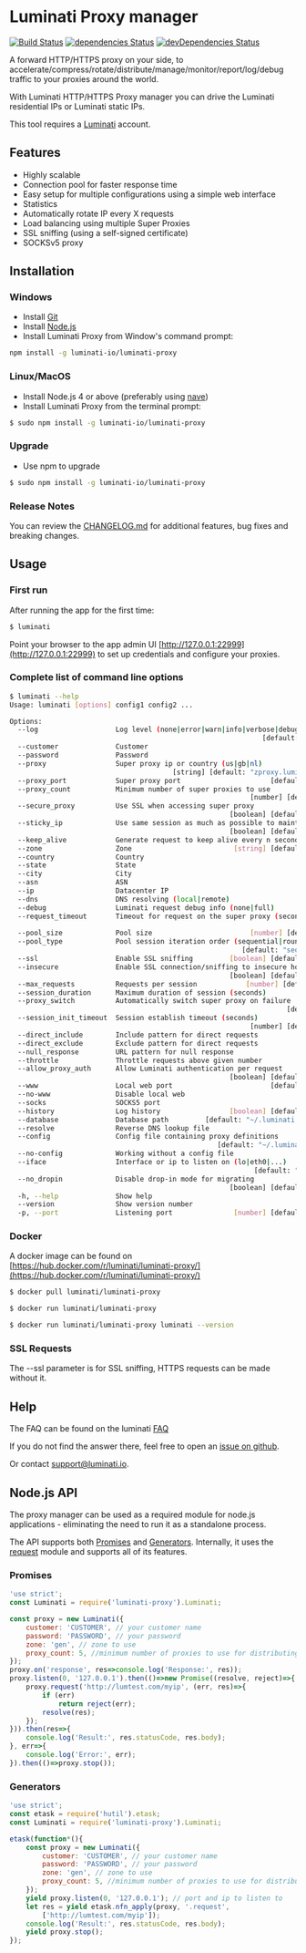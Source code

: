 # Luminati Proxy manager

[![Build Status](https://travis-ci.org/luminati-io/luminati-proxy.png)](https://travis-ci.org/luminati-io/luminati-proxy)
[![dependencies Status](https://david-dm.org/luminati-io/luminati-proxy/status.svg)](https://david-dm.org/luminati-io/luminati-proxy)
[![devDependencies Status](https://david-dm.org/luminati-io/luminati-proxy/dev-status.svg)](https://david-dm.org/luminati-io/luminati-proxy?type=dev)

A forward HTTP/HTTPS proxy on your side, to accelerate/compress/rotate/distribute/manage/monitor/report/log/debug traffic to your proxies around the world.

With Luminati HTTP/HTTPS Proxy manager you can drive the Luminati residential IPs or Luminati static IPs.

This tool requires a [Luminati](https://luminati.io/?cam=github-proxy) account.

## Features
- Highly scalable
- Connection pool for faster response time
- Easy setup for multiple configurations using a simple web interface
- Statistics
- Automatically rotate IP every X requests
- Load balancing using multiple Super Proxies
- SSL sniffing (using a self-signed certificate)
- SOCKSv5 proxy

## Installation

### Windows
- Install [Git](https://git-scm.com/download/win)
- Install [Node.js](https://nodejs.org/en/download/)
- Install Luminati Proxy from Window's command prompt:
```sh
npm install -g luminati-io/luminati-proxy
```

### Linux/MacOS
- Install Node.js 4 or above (preferably using
  [nave](https://github.com/isaacs/nave))
- Install Luminati Proxy from the terminal prompt:
```sh
$ sudo npm install -g luminati-io/luminati-proxy
```
### Upgrade
- Use npm to upgrade
```sh
$ sudo npm install -g luminati-io/luminati-proxy
```
### Release Notes

You can review the [CHANGELOG.md](CHANGELOG.md) for additional features, bug fixes and breaking changes.

## Usage

### First run
After running the app for the first time:
```sh
$ luminati
```
Point your browser to the app admin UI
[http://127.0.0.1:22999](http://127.0.0.1:22999) to set up credentials
and configure your proxies.

### Complete list of command line options
```sh
$ luminati --help
Usage: luminati [options] config1 config2 ...

Options:
  --log                   Log level (none|error|warn|info|verbose|debug|silly)
                                                              [default: "error"]
  --customer              Customer                                      [string]
  --password              Password                                      [string]
  --proxy                 Super proxy ip or country (us|gb|nl)
                                        [string] [default: "zproxy.luminati.io"]
  --proxy_port            Super proxy port                      [default: 22225]
  --proxy_count           Minimum number of super proxies to use
                                                           [number] [default: 1]
  --secure_proxy          Use SSL when accessing super proxy
                                                      [boolean] [default: false]
  --sticky_ip             Use same session as much as possible to maintain IP
                                                      [boolean] [default: false]
  --keep_alive            Generate request to keep alive every n seconds[number]
  --zone                  Zone                         [string] [default: "gen"]
  --country               Country                                       [string]
  --state                 State                                         [string]
  --city                  City                                          [string]
  --asn                   ASN                                           [number]
  --ip                    Datacenter IP                                 [string]
  --dns                   DNS resolving (local|remote)
  --debug                 Luminati request debug info (none|full)
  --request_timeout       Timeout for request on the super proxy (seconds)
                                                                        [number]
  --pool_size             Pool size                        [number] [default: 3]
  --pool_type             Pool session iteration order (sequential|round-robin)
                                                         [default: "sequential"]
  --ssl                   Enable SSL sniffing         [boolean] [default: false]
  --insecure              Enable SSL connection/sniffing to insecure hosts
                                                      [boolean] [default: false]
  --max_requests          Requests per session            [number] [default: 50]
  --session_duration      Maximum duration of session (seconds)
  --proxy_switch          Automatically switch super proxy on failure
                                                                    [default: 5]
  --session_init_timeout  Session establish timeout (seconds)
                                                           [number] [default: 5]
  --direct_include        Include pattern for direct requests
  --direct_exclude        Exclude pattern for direct requests
  --null_response         URL pattern for null response
  --throttle              Throttle requests above given number          [number]
  --allow_proxy_auth      Allow Luminati authentication per request
                                                      [boolean] [default: false]
  --www                   Local web port                        [default: 22999]
  --no-www                Disable local web
  --socks                 SOCKS5 port
  --history               Log history                 [boolean] [default: false]
  --database              Database path         [default: "~/.luminati.sqlite3"]
  --resolve               Reverse DNS lookup file
  --config                Config file containing proxy definitions
                                                   [default: "~/.luminati.json"]
  --no-config             Working without a config file
  --iface                 Interface or ip to listen on (lo|eth0|...)
                                                            [default: "0.0.0.0"]
  --no_dropin             Disable drop-in mode for migrating
                                                      [boolean] [default: false]
  -h, --help              Show help                                    [boolean]
  --version               Show version number                          [boolean]
  -p, --port              Listening port               [number] [default: 24000]
```

### Docker

A docker image can be found on [https://hub.docker.com/r/luminati/luminati-proxy/](https://hub.docker.com/r/luminati/luminati-proxy/)

```sh
$ docker pull luminati/luminati-proxy

$ docker run luminati/luminati-proxy

$ docker run luminati/luminati-proxy luminati --version
```

### SSL Requests

The --ssl parameter is for SSL sniffing, HTTPS requests can be made without it.

## Help

The FAQ can be found on the luminati
[FAQ](https://luminati.io/faq#github-proxy)

If you do not find the answer there, feel free to open an
[issue on github](issues).

Or contact [support@luminati.io](mailto:support@luminati.io).

## Node.js API

The proxy manager can be used as a required module for node.js applications - eliminating the need to run it as a standalone process.

The API supports both [Promises](https://www.promisejs.org/) and [Generators](https://www.promisejs.org/generators/). Internally, it uses the [request](https://github.com/request/request) module and supports all of its features.

### Promises
```js
'use strict';
const Luminati = require('luminati-proxy').Luminati;

const proxy = new Luminati({
    customer: 'CUSTOMER', // your customer name
    password: 'PASSWORD', // your password
    zone: 'gen', // zone to use
    proxy_count: 5, //minimum number of proxies to use for distributing requests
});
proxy.on('response', res=>console.log('Response:', res));
proxy.listen(0, '127.0.0.1').then(()=>new Promise((resolve, reject)=>{
    proxy.request('http://lumtest.com/myip', (err, res)=>{
        if (err)
            return reject(err);
        resolve(res);
    });
})).then(res=>{
    console.log('Result:', res.statusCode, res.body);
}, err=>{
    console.log('Error:', err);
}).then(()=>proxy.stop());
```

### Generators
```js
'use strict';
const etask = require('hutil').etask;
const Luminati = require('luminati-proxy').Luminati;

etask(function*(){
    const proxy = new Luminati({
        customer: 'CUSTOMER', // your customer name
        password: 'PASSWORD', // your password
        zone: 'gen', // zone to use
        proxy_count: 5, //minimum number of proxies to use for distributing requests
    });
    yield proxy.listen(0, '127.0.0.1'); // port and ip to listen to
    let res = yield etask.nfn_apply(proxy, '.request',
        ['http://lumtest.com/myip']);
    console.log('Result:', res.statusCode, res.body);
    yield proxy.stop();
});
```
